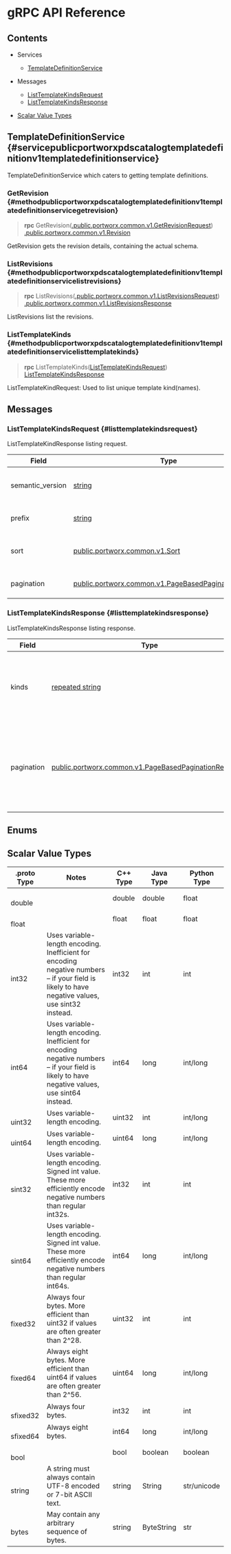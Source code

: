 [//]: # (Generated by grpc-framework using protoc-gen-doc)
[//]: # (Do not edit)

# gRPC API Reference

## Contents


- Services
    - [TemplateDefinitionService](#servicepublicportworxpdscatalogtemplatedefinitionv1templatedefinitionservice)
  


- Messages
    - [ListTemplateKindsRequest](#listtemplatekindsrequest)
    - [ListTemplateKindsResponse](#listtemplatekindsresponse)
  



- [Scalar Value Types](#scalar-value-types)




## TemplateDefinitionService {#servicepublicportworxpdscatalogtemplatedefinitionv1templatedefinitionservice}
TemplateDefinitionService which caters to getting template definitions.

### GetRevision {#methodpublicportworxpdscatalogtemplatedefinitionv1templatedefinitionservicegetrevision}

> **rpc** GetRevision([.public.portworx.common.v1.GetRevisionRequest](#publicportworxcommonv1getrevisionrequest))
    [.public.portworx.common.v1.Revision](#publicportworxcommonv1revision)

GetRevision gets the revision details, containing the actual schema.
### ListRevisions {#methodpublicportworxpdscatalogtemplatedefinitionv1templatedefinitionservicelistrevisions}

> **rpc** ListRevisions([.public.portworx.common.v1.ListRevisionsRequest](#publicportworxcommonv1listrevisionsrequest))
    [.public.portworx.common.v1.ListRevisionsResponse](#publicportworxcommonv1listrevisionsresponse)

ListRevisions list the revisions.
### ListTemplateKinds {#methodpublicportworxpdscatalogtemplatedefinitionv1templatedefinitionservicelisttemplatekinds}

> **rpc** ListTemplateKinds([ListTemplateKindsRequest](#listtemplatekindsrequest))
    [ListTemplateKindsResponse](#listtemplatekindsresponse)

ListTemplateKindRequest: Used to list unique template kind(names).
 <!-- end methods -->
 <!-- end services -->

## Messages


### ListTemplateKindsRequest {#listtemplatekindsrequest}
ListTemplateKindResponse listing request.


| Field | Type | Description |
| ----- | ---- | ----------- |
| semantic_version | [ string](#string) | Version of the revision, this accepts wild card, eg: 1.*, 1.2. |
| prefix | [ string](#string) | Prefix of the kind, eg: pds, pds:application, pds:application:postg. |
| sort | [ public.portworx.common.v1.Sort](#publicportworxcommonv1sort) | Sorting details using which requested list of revisions to be sorted. |
| pagination | [ public.portworx.common.v1.PageBasedPaginationRequest](#publicportworxcommonv1pagebasedpaginationrequest) | Pagination parameters for listing revisions. |
 <!-- end Fields -->
 <!-- end HasFields -->


### ListTemplateKindsResponse {#listtemplatekindsresponse}
ListTemplateKindsResponse listing response.


| Field | Type | Description |
| ----- | ---- | ----------- |
| kinds | [repeated string](#string) | (-- api-linter: core::0132::response-unknown-fields=disabled aip.dev/not-precedent: We need this to list all kinds. --) List of kinds. |
| pagination | [ public.portworx.common.v1.PageBasedPaginationResponse](#publicportworxcommonv1pagebasedpaginationresponse) | (-- api-linter: core::0132::response-unknown-fields=disabled aip.dev/not-precedent: We need this field for pagination. --) Pagination metadata for this response. |
 <!-- end Fields -->
 <!-- end HasFields -->
 <!-- end messages -->

## Enums
 <!-- end Enums -->
 <!-- end Files -->

## Scalar Value Types

| .proto Type | Notes | C++ Type | Java Type | Python Type |
| ----------- | ----- | -------- | --------- | ----------- |
| <div><h4 id="double" /></div><a name="double" /> double |  | double | double | float |
| <div><h4 id="float" /></div><a name="float" /> float |  | float | float | float |
| <div><h4 id="int32" /></div><a name="int32" /> int32 | Uses variable-length encoding. Inefficient for encoding negative numbers – if your field is likely to have negative values, use sint32 instead. | int32 | int | int |
| <div><h4 id="int64" /></div><a name="int64" /> int64 | Uses variable-length encoding. Inefficient for encoding negative numbers – if your field is likely to have negative values, use sint64 instead. | int64 | long | int/long |
| <div><h4 id="uint32" /></div><a name="uint32" /> uint32 | Uses variable-length encoding. | uint32 | int | int/long |
| <div><h4 id="uint64" /></div><a name="uint64" /> uint64 | Uses variable-length encoding. | uint64 | long | int/long |
| <div><h4 id="sint32" /></div><a name="sint32" /> sint32 | Uses variable-length encoding. Signed int value. These more efficiently encode negative numbers than regular int32s. | int32 | int | int |
| <div><h4 id="sint64" /></div><a name="sint64" /> sint64 | Uses variable-length encoding. Signed int value. These more efficiently encode negative numbers than regular int64s. | int64 | long | int/long |
| <div><h4 id="fixed32" /></div><a name="fixed32" /> fixed32 | Always four bytes. More efficient than uint32 if values are often greater than 2^28. | uint32 | int | int |
| <div><h4 id="fixed64" /></div><a name="fixed64" /> fixed64 | Always eight bytes. More efficient than uint64 if values are often greater than 2^56. | uint64 | long | int/long |
| <div><h4 id="sfixed32" /></div><a name="sfixed32" /> sfixed32 | Always four bytes. | int32 | int | int |
| <div><h4 id="sfixed64" /></div><a name="sfixed64" /> sfixed64 | Always eight bytes. | int64 | long | int/long |
| <div><h4 id="bool" /></div><a name="bool" /> bool |  | bool | boolean | boolean |
| <div><h4 id="string" /></div><a name="string" /> string | A string must always contain UTF-8 encoded or 7-bit ASCII text. | string | String | str/unicode |
| <div><h4 id="bytes" /></div><a name="bytes" /> bytes | May contain any arbitrary sequence of bytes. | string | ByteString | str |

